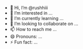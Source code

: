 - 👋 Hi, I’m @rushhiii
- 👀 I’m interested in ...
- 🌱 I’m currently learning ...
- 💞️ I’m looking to collaborate on ...
- 📫 How to reach me ...
- 😄 Pronouns: ...
- ⚡ Fun fact: ...

<!---
rushhiii/rushhiii is a ✨ special ✨ repository because its `README.md` (this file) appears on your GitHub profile.
You can click the Preview link to take a look at your changes.
--->
